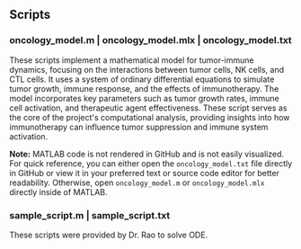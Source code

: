 ## Scripts

### oncology_model.m | oncology_model.mlx | oncology_model.txt

These scripts implement a mathematical model for tumor-immune dynamics, focusing on the interactions between tumor cells, NK cells, and CTL cells. It uses a system of ordinary differential equations to simulate tumor growth, immune response, and the effects of immunotherapy. The model incorporates key parameters such as tumor growth rates, immune cell activation, and therapeutic agent effectiveness. These script serves as the core of the project's computational analysis, providing insights into how immunotherapy can influence tumor suppression and immune system activation.

**Note:** MATLAB code is not rendered in GitHub and is not easily visualized. For quick reference, you can either open the `oncology_model.txt` file directly in GitHub or view it in your preferred text or source code editor for better readability. Otherwise, open `oncology_model.m` or `oncology_model.mlx` directly inside of MATLAB.

### sample_script.m | sample_script.txt

These scripts were provided by Dr. Rao to solve ODE.
